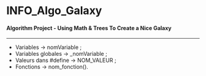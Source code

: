 # INFO_Algo_Galaxy
#### Algorithm Project - Using Math &amp; Trees To Create a Nice Galaxy
------
* Variables → nomVariable ;
* Variables globales → _nomVariable ;
* Valeurs dans #define → NOM_VALEUR ;
* Fonctions → nom_fonction().